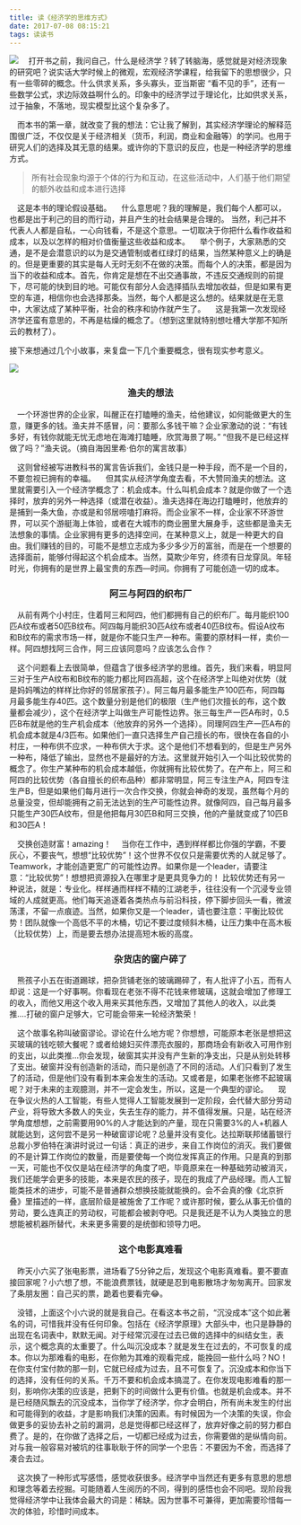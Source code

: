 ```yaml
---
title: 读《经济学的思维方式》
date: 2017-07-08 08:15:21
tags: 读读书
---
```

![](https://cdn.monniya.com/2017pic/economicwayofthinking-00.jpg)
 打开书之前，我问自己，什么是经济学？转了转脑海，感觉就是对经济现象的研究吧？说实话大学时候上的微观，宏观经济学课程，给我留下的思想很少，只有一些零碎的概念。什么供求关系，多头寡头，亚当斯密 “看不见的手”，还有一些数学公式，求边际效益啊什么的。印象中的经济学过于理论化，比如供求关系，过于抽象，不落地，现实模型比这个复杂多了。

 而本书的第一章，就改变了我的想法：它让我了解到，其实经济学理论的解释范围很广泛，不仅仅是关于经济相关（货币，利润，商业和金融等）的学问。也用于研究人们的选择及其无意的结果。或许你的下意识的反应，也是一种经济学的思维方式。

>所有社会现象均源于个体的行为和互动，在这些活动中，人们基于他们期望的额外收益和成本进行选择

 这是本书的理论假设基础。
 什么意思呢？我的理解是，我们每个人都可以，也都是出于利己的目的而行动，并且产生的社会结果是合理的。
当然，利己并不代表人人都是自私，一心向钱看，不是这个意思。一切取决于你把什么看作收益和成本，以及以怎样的相对价值衡量这些收益和成本。
 举个例子，大家熟悉的交通，是不是会潜意识的以为是交通管制或者红绿灯的结果，当然某种意义上的确是的。但是更重要的其实是每人无时无刻不在做的决策。而每个人的决策，都是因为当下的收益和成本。首先，你肯定是想在不出交通事故，不违反交通规则的前提下，尽可能的快到目的地。可能仅有部分人会选择插队去增加收益，但是如果有更空的车道，相信你也会选择那条。当然，每个人都是这么想的。结果就是在无意中，大家达成了某种平衡，社会的秩序和协作就产生了。
 这是我第一次发现经济学还蛮有意思的，不再是枯燥的概念了。（想到这里就特别想吐槽大学那不知所云的教材了）。

接下来想通过几个小故事，来复盘一下几个重要概念，很有现实参考意义。

![](https://cdn.monniya.com/2017pic/economicwayofthinking-yufu.png)
### <center>渔夫的想法</center>
 一个环游世界的企业家，叫醒正在打瞌睡的渔夫，给他建议，如何能做更大的生意，赚更多的钱。渔夫并不感冒，问：要那么多钱干嘛？企业家激动的说：“有钱多好，有钱你就能无忧无虑地在海滩打瞌睡，欣赏海景了啊。” “但我不是已经这样做了吗？”渔夫说。（摘自海因里希·伯尔的寓言故事）

 这则曾经被写进教科书的寓言告诉我们，金钱只是一种手段，而不是一个目的，不要忽视已拥有的幸福。
 但其实从经济学角度去看，不大赞同渔夫的想法。这里就需要引入一个经济学概念了：机会成本。什么叫机会成本？就是你做了一个选择时，放弃的另外一种选择（或潜在收益）。渔夫选择在海边打瞌睡时，他放弃的是捕到一条大鱼，亦或是和邻居唠嗑打麻将。而企业家不一样，企业家不环游世界，可以买个游艇海上体验，或者在大城市的商业圈里大展身手，这些都是渔夫无法想象的事情。企业家拥有更多的选择空间，在某种意义上，就是一种更大的自由。我们赚钱的目的，可能不是想立志成为多少多少万的富翁，而是在一个想要的选择面前，能够付得起这个机会成本。当然，莫欺少年穷，终须有日龙穿凤。年轻时光，你拥有的是世界上最宝贵的东西—时间。你拥有了可能创造一切的成本。
### <center>阿三与阿四的织布厂</center>
 从前有两个小村庄，住着阿三和阿四，他们都拥有自己的织布厂。每月能织100匹A纹布或者50匹B纹布。阿四每月能织30匹A纹布或者40匹B纹布。假设A纹布和B纹布的需求市场一样，就是你不能只生产一种布。需要的原材料一样，卖价一样。阿四想找阿三合作，阿三应该同意吗？应该怎么合作？

 这个问题看上去很简单，但蕴含了很多经济学的思维。首先，我们来看，明显阿三对于生产A纹布和B纹布的能力都比阿四高超，这个在经济学上叫绝对优势（就是妈妈嘴边的样样比你好的邻居家孩子）。阿三每月最多能生产100匹布，阿四每月最多能生存40匹。这个数量分别是他们的极限（生产他们次擅长的布，这个数量都会减少），这个在经济学上叫做生产可能性边界。张三每生产一匹A布时，0.5匹B布就是他的生产机会成本（他放弃的另外一个选择）。同理阿四生产一匹A布的机会成本就是4/3匹布。如果他们一直只选择生产自己擅长的布，很快在各自的小村庄，一种布供不应求，一种布供大于求。这个是他们不想看到的，但是生产另外一种布，降低了输出，显然也不是最好的方法。这里就开始引入一个叫比较优势的概念了。你生产某种布的机会成本越低，你就拥有比较优势了。在产布上，阿三和阿四的比较优势（各自擅长的织布品种）都非常明显，阿三专注生产A，阿四专注生产B，但是如果他们每月进行一次合作交换，你就会神奇的发现，虽然每个月的总量没变，但却能拥有之前无法达到的生产可能性边界。就像阿四，自己每月最多只能生产30匹A纹布，但是他把每月30匹B和阿三交换，他的产量就变成了10匹B和30匹A！

 交换创造财富！amazing！
 当你在工作中，遇到样样都比你强的学霸，不要灰心，不要丧气，想想“比较优势”！这个世界不仅仅只是需要优秀的人就足够了。Teamwork，才能创造更宽广的可能性边界。如果你是一个leader，请要注意：“比较优势”！想想把资源投入在哪里才是更具竞争力的！
比较优势还有另一种说法，就是：专业化。样样通而样样不精的江湖老手，往往没有一个沉浸专业领域的人成就更高。他们每天追逐着各类热点与前沿科技，停下脚步回头一看，微波荡漾，不留一点痕迹。当然，如果你又是一个leader，请也要注意：平衡比较优势！团队就像一个高低不平的木桶，切记不要过度倾斜木桶，让压力集中在高木板（比较优势）上，而是要去想办法提高短木板的高度。

### <center>杂货店的窗户碎了</center>

 熊孩子小五在街道踢球，把杂货铺老张的玻璃踢碎了，有人批评了小五，而有人却说：这是一个好事啊。你看现在老张不得不花钱来修玻璃，这就会增加了修理工的收入，而他又用这个收入用来买其他东西，又增加了其他人的收入，以此类推....打破的窗户足够大，它可能会带来一轮经济繁荣！

 这个故事名称叫破窗谬论。谬论在什么地方呢？你想想，可能原本老张是想把这买玻璃的钱吃顿大餐呢？或者给媳妇买件漂亮衣服的，那商场会有新收入可用作别的支出，以此类推...你会发现，破窗其实并没有产生新的净支出，只是从别处转移了支出。破窗并没有创造新的活动，而只是创造了不同的活动。人们只看到了发生了的活动，但是他们没有看到本来会发生的活动。又或者是，如果老张修不起玻璃呢？对于未来的主观臆测，并不一定会发生，所以，这是一个典型的谬论。
 现在争议火热的人工智能，有些人觉得人工智能发展到一定阶段，会代替大部分劳动产业，将导致大多数人的失业，失去生存的能力，并不值得发展。只是，站在经济学角度想想，之前需要用90%的人才能达到的产量，现在只需要3%的人+机器人就能达到，这何尝不是另一种破窗谬论呢？总量并没有变化。达拉斯联邦储蓄银行总裁小罗伯特在演讲时说过一句话：真正的进步，来自工作岗位的消灭。我们要做的不是计算工作岗位的数量，而是要使每一个岗位发挥真正的作用。只是真的到那一天，可能也不仅仅是站在经济学的角度了吧，毕竟原来在一种基础劳动被消灭，我们还能学会更多的技能，本来是农民的孩子，现在的我成了产品经理。而人工智能类技术的进步，可能不是普通群众想换技能就能换的。会不会真的像《北京折叠》里描述的一样，底层阶级是被施舍了工作呢？或许那时候，要么从事无价值的劳动，要么连真正的劳动权，可能都会被剥夺吧。只是我还是不认为人类独立的思想能被机器所替代，未来更多需要的是统御和领导力吧。

### <center>这个电影真难看</center>

 昨天小六买了张电影票，进场看了5分钟之后，发现这个电影真难看。要不要直接回家呢？小六想了想，不能浪费票钱，就硬是忍到电影散场才匆匆离开。回家发了条朋友圈：自己买的票，跪着也要看完😂。

 没错，上面这个小六说的就是我自己。在看这本书之前，“沉没成本”这个如此著名的词，可惜我并没有任何印象。包括在《经济学原理》大部头中，也只是静静的出现在名词表中，默默无闻。对于经常沉浸在过去已做的选择中的纠结女生，表示，这个概念真的太重要了。什么叫沉没成本？就是发生在过去的，不可恢复的成本。你以为那难看的电影，在你勉为其难的观看完成，能挽回一些什么吗？NO！在你支付宝付款的那一刻，它就已经成为过去，且不可恢复了。沉没成本和你当下的选择，没有任何的关系。千万不要和机会成本搞混了。在你发现电影难看的那一刻，影响你决策的应该是，把剩下的时间做什么更有价值。也就是机会成本。并不是已经随风飘去的沉没成本，当你学了经济学，你才会明白，所有尚未发生的付出和可能得到的收益，才是影响我们决策的因素。有时候因为一个决策的失误，你会做更多的妥协去补之前的漏洞，总是觉得都已经这样了，放弃好像之前的努力都白费了。是的，在你做了选择之后，一切都已经成为过去，你需要做的是纵情向前。对与我一般容易对被坑的往事耿耿于怀的同学一个忠告：不要因为不舍，而选择了凑合去过。

 这次换了一种形式写感悟，感觉收获很多。经济学中当然还有更多有意思的思想和理念等着去挖掘。可能随着人生阅历的不同，得到的感悟也会不同吧。现阶段我觉得经济学中让我体会最大的词是：稀缺。因为世事不可兼得，更加需要珍惜每一次的体验，珍惜时间成本。



